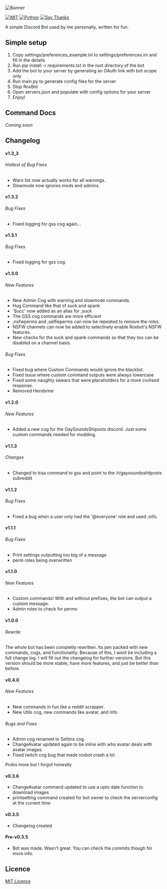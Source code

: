 ![Banner](http://i.imgur.com/SZIVXEg.png)

[![MIT](https://img.shields.io/github/license/mashape/apistatus.svg?style=flat-square)](https://opensource.org/licenses/MIT)
[![Python](https://img.shields.io/badge/Python-3.5%2B-blue.svg?style=flat-square)](https://github.com/RainbowDinoaur/roxbot/)
[![Say Thanks](https://img.shields.io/badge/say-thanks-ff69b4.svg?style=flat-square)](https://saythanks.io/to/Roxxers)

A simple Discord Bot used by me personally, written for fun.

## Simple setup

1. Copy settings/preferences_example.ini to settings/preferences.ini and fill in the details
2. Run pip install -r requirements.txt in the root directory of the bot
3. Add the bot to your server by generating an OAuth link with bot scope only
4. Run main.py to generate config files for the server
5. Stop RoxBot
6. Open servers.json and populate with config options for your server
7. Enjoy!

## Command Docs
*Coming soon*

## Changelog

#### v1.3_3
###### Hottest of Bug Fixes
- Warn list now actually works for all warnings.
- Slowmode now ignores mods and admins.

#### v1.3.2
###### Bug Fixes
- Fixed logging for gss cog again...

#### v1.3.1
###### Bug Fixes
- Fixed logging for gss cog.

#### v1.3.0
###### New Features
- New Admin Cog with warning and slowmode commands.
- Hug Command like that of suck and spank
- 'Succ' now added as an alias for ;suck
- The GSS cog commands are more efficient
- ;nsfwperms and ;selfieperms can now be repeated to remove the roles.
- NSFW channels can now be added to selectively enable Roxbot's NSFW features.
- New checks for the suck and spank commands so that they too can be disabled on a channel basis.

###### Bug Fixes
- Fixed bug where Custom Commands would ignore the blacklist.
- Fixed issue where custom command outputs were always lowercase
- Fixed some naughty swears that were placeholders for a more civilised response.
- Removed Herobrine

#### v1.2.0
###### New Features
- Added a new cog for the GaySoundsShiposts discord. Just some custom commands needed for modding.

#### v1.1.3
###### Changes
- Changed to traa command to gss and point to the /r/gaysoundsshitposts subreddit

#### v1.1.2
###### Bug Fixes
- Fixed a bug when a user only had the '@everyone' role and used ;info.

#### v1.1.1
###### Bug Fixes
- Print settings outputting too big of a message
- perm roles being overwritten

#### v1.1.0
###### New Features
- Custom commands! With and without prefixes, the bot can output a custom message.
- Admin roles to check for perms

#### v1.0.0
###### Rewrite
The whole bot has been completly rewritten. Its jam packed with new commands, cogs, and functionality. Because of this, I wont be including a full change log. I will fill out the changelog for further versions. But this version should be more stable, have more features, and just be better than before.

#### v0.4.0
###### New Features
- New commands in fun like a reddit scrapper.
- New Utils cog, new commands like avatar, and info

###### Bugs and Fixes
- Admin cog renamed to Settins cog.
- ChangeAvatar updated again to be inline with who avatar deals with avatar images.
- Fixed twitch cog bug that made roxbot crash a lot

Probs more but I forgot honestly

#### v0.3.6
- ChangeAvatar command updated to use a upto date function to download images
- printsetting command created for bot owner to check the serverconfig at the current time

#### v0.3.5
- Changelog created

#### Pre-v0.3.5
- Bot was made. Wasn't great. You can check the commits though for more info.


## Licence
[MIT Licence](https://github.com/RainbowRoxxers/roxbot/blob/master/LICENSE)
